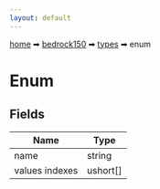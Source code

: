 ```yaml
---
layout: default
---
```


[home](/) ➡ [bedrock150](/protocol/bedrock150) ➡ [types](/protocol/bedrock150/types) ➡ enum

# Enum

## Fields

Name | Type
---|---
name | string
values indexes | ushort[]


